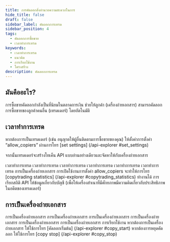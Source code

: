 ```yaml
---
title: การคัดลอกสิ่งอำนวยความสะดวกในการ
hide_title: false
draft: false
sidebar_label: คัดลอกการเทรด
sidebar_position: 4
tags:
  - คัดลอกการซื้อขาย
  - เวลาทำการเทรด
keywords:
  - เวลาทำการเทรด
  - แนวคิด
  - การเรียกใช้งาน
  - โครงสร้าง
description: คัดลอกการเทรด
---
```


## มันคืออะไร?

การซื้อขายคัดลอกกำลังเป็นที่นิยมในตลาดการเงิน ช่วยให้ลูกค้า (เครื่องถ่ายเอกสาร) สามารถคัดลอกการซื้อขายของลูกค้าคนอื่น (เทรดเดอร์) โดยอัตโนมัติ

## เวลาทำการเทรด

หากต้องการเป็นเทรดเดอร์ (เช่น อนุญาตให้ผู้อื่นติดตามการซื้อขายของคุณ) ให้ตั้งค่าการตั้งค่า “allow_copiers” ผ่านการโทร [set settings] (/api-explorer #set_settings)

จากนั้นเทรดเดอร์จะสร้างโทเค็น API แบบอ่านอย่างเดียวและจัดหาให้กับเครื่องถ่ายเอกสาร

เวลาทำการเทรด เวลาทำการเทรด เวลาทำการเทรด เวลาทำการเทรด เวลาทำการเทรด เวลาทำการเทรด การเป็นเครื่องถ่ายเอกสาร การเปิดใช้งานการตั้งค่า allow_copiers จะทำให้การโทร [copytrading statistics] (/api-explorer #copytrading_statistics) ทำงานได้ การเรียกสถิติ API ให้ข้อมูลเกี่ยวกับบัญชี (เพื่อให้เครื่องสำเนาที่มีศักยภาพมีความคิดเกี่ยวกับประสิทธิภาพในอดีตของเทรดเดอร์)

## การเป็นเครื่องถ่ายเอกสาร

การเป็นเครื่องถ่ายเอกสาร การเป็นเครื่องถ่ายเอกสาร การเป็นเครื่องถ่ายเอกสาร การเป็นเครื่องถ่ายเอกสาร การเป็นเครื่องถ่ายเอกสาร การเป็นเครื่องถ่ายเอกสาร การเรียกใช้งาน หากต้องการเป็นเครื่องถ่ายเอกสาร ให้ใช้การโทร [คัดลอกเริ่มต้น] (/api-explorer #copy_start) หากต้องการหยุดคัดลอก ให้ใช้การโทร [copy stop] (/api-explorer #copy_stop)
